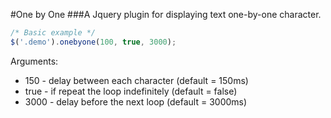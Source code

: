 #One by One
###A Jquery plugin for displaying text one-by-one character.

```javascript
/* Basic example */
$('.demo').onebyone(100, true, 3000);

```

Arguments:
* 150  - delay between each character (default = 150ms)
* true - if repeat the loop indefinitely (default = false)
* 3000 - delay before the next loop (default = 3000ms)
